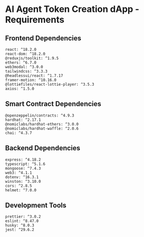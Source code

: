 # AI Agent Token Creation dApp - Requirements

## Frontend Dependencies
```
react: ^18.2.0
react-dom: ^18.2.0
@reduxjs/toolkit: ^1.9.5
ethers: ^6.7.0
web3modal: ^3.0.0
tailwindcss: ^3.3.3
@headlessui/react: ^1.7.17
framer-motion: ^10.16.0
@lottiefiles/react-lottie-player: ^3.5.3
axios: ^1.5.0
```

## Smart Contract Dependencies
```
@openzeppelin/contracts: ^4.9.3
hardhat: ^2.17.1
@nomiclabs/hardhat-ethers: ^3.0.0
@nomiclabs/hardhat-waffle: ^2.0.6
chai: ^4.3.7
```

## Backend Dependencies
```
express: ^4.18.2
typescript: ^5.1.6
mongoose: ^7.4.3
web3: ^4.1.1
dotenv: ^16.3.1
winston: ^3.10.0
cors: ^2.8.5
helmet: ^7.0.0
```

## Development Tools
```
prettier: ^3.0.2
eslint: ^8.47.0
husky: ^8.0.3
jest: ^29.6.2
```